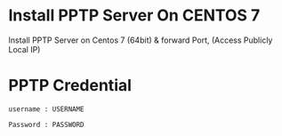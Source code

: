 # Install PPTP Server On CENTOS 7
Install PPTP Server on Centos 7 (64bit) &amp; forward Port, (Access Publicly Local IP)

# PPTP Credential #
```username : USERNAME```

```Password : PASSWORD```
